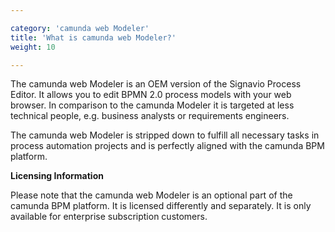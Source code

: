 ```yaml
---

category: 'camunda web Modeler'
title: 'What is camunda web Modeler?'
weight: 10

---
```


The camunda web Modeler is an OEM version of the Signavio Process Editor. It allows you to edit BPMN 2.0 process models with your web browser. In comparison to the camunda Modeler it is targeted at less technical people, e.g. business analysts or requirements engineers. 

The camunda web Modeler is stripped down to fulfill all necessary tasks in process automation projects and is perfectly aligned with the camunda BPM platform.


<div class="alert alert-info">
	<strong>Licensing Information</strong>
	<p>Please note that the camunda web Modeler is an optional part of the camunda BPM platform. It is licensed differently and separately. It is only available for enterprise subscription customers.</p>
</div>
